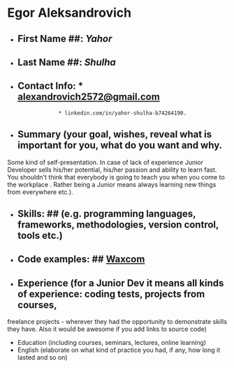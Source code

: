 # Egor Aleksandrovich # 

* ## First Name ##: *Yahor*
* ## Last Name ##: *Shulha*
* ## Contact Info: * alexandrovich2572@gmail.com  
                   * linkedin.com/in/yahor-shulha-b74264190.
* ## Summary (your goal, wishes, reveal what is important for you, what do you want and why.
Some kind of self-presentation. In case of lack of experience  Junior Developer sells his/her potential, his/her passion and ability to learn fast. You shouldn't think that everybody is going to teach you when you come to the workplace . Rather being a Junior means always
learning new things from everywhere etc.).
* ## Skills: ##  (e.g. programming languages, frameworks, methodologies, version control, tools etc.)
* ## Code examples: ##  [Waxcom](https://egor-alexandrovich.github.io/ "Необязательная подсказка")
* ## Experience (for a Junior Dev it means all kinds of experience: coding tests, projects from courses,
freelance projects - wherever they had the opportunity to demonstrate skills they have.
Also it would be awesome if you add links to source code)
* Education (including courses, seminars, lectures, online learning)
* English (elaborate on what kind of practice you had, if any, how long it lasted and so on)
